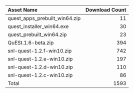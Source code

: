 | Asset Name                    |   Download Count |
|:------------------------------|-----------------:|
| quest_apps_prebuilt_win64.zip |               11 |
| quest_installer_win64.exe     |               30 |
| quest_prebuilt_win64.zip      |               23 |
| QuESt.1.6-beta.zip            |              394 |
| snl-quest-1.2.f-win10.zip     |              742 |
| snl-quest-1.2.e-win10.zip     |              197 |
| snl-quest-1.2.d-win10.zip     |              110 |
| snl-quest-1.2.c-win10.zip     |               86 |
| Total                         |             1593 |